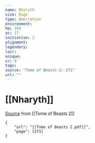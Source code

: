 ```yaml
---
name: Nharyth
size: Huge
type: Aberration
environment: 
hp: 168
ac: 17
initiative: 2
alignment: 
legendary: 
lair: 
unique: 
cr: 9
tags: 
source: "Tome of Beasts 2: 271"
url: ""
---
```

# [[Nharyth]]

[Source](zotero://open-pdf/library/items/9UQIAB6R?page=271) from [[Tome of Beasts 2]]

```pdf
{
	"url": "[[Tome of Beasts 2.pdf]]",
	"page": [271]
}
```

